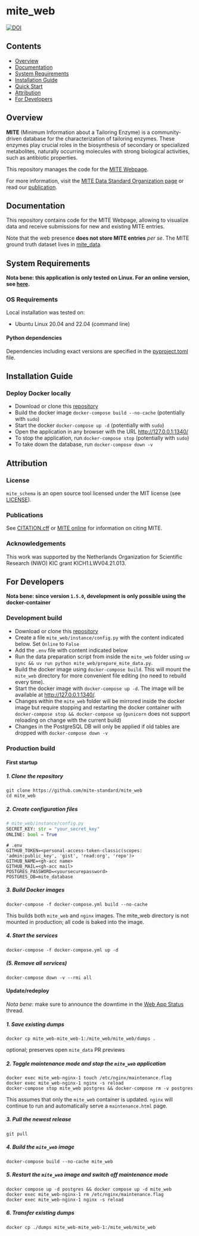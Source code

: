 mite_web
=========

[![DOI](https://zenodo.org/badge/874302233.svg)](https://doi.org/10.5281/zenodo.14933931)

Contents
-----------------
- [Overview](#overview)
- [Documentation](#documentation)
- [System Requirements](#system-requirements)
- [Installation Guide](#installation-guide)
- [Quick Start](#quick-start)
- [Attribution](#attribution)
- [For Developers](#for-developers)

## Overview

**MITE** (Minimum Information about a Tailoring Enzyme) is a community-driven database for the characterization of tailoring enzymes.
These enzymes play crucial roles in the biosynthesis of secondary or specialized metabolites, naturally occurring molecules with strong biological activities, such as antibiotic properties.

This repository manages the code for the [MITE Webpage](https://mite.bioinformatics.nl/).

For more information, visit the [MITE Data Standard Organization page](https://github.com/mite-standard) or read our [publication]( https://doi.org/10.1093/nar/gkaf969).

## Documentation

This repository contains code for the MITE Webpage, allowing to visualize data and receive submissions for new and existing MITE entries.

Note that the web presence **does not store MITE entries** *per se*. The MITE ground truth dataset lives in [mite_data](https://github.com/mite-standard/mite_data).


## System Requirements

**Nota bene: this application is only tested on Linux. For an online version, see [here](https://mite.bioinformatics.nl/).**

### OS Requirements

Local installation was tested on:

- Ubuntu Linux 20.04 and 22.04 (command line)

#### Python dependencies

Dependencies including exact versions are specified in the [pyproject.toml](./pyproject.toml) file.

## Installation Guide

### Deploy Docker locally

- Download or clone this [repository](https://github.com/mite-standard/mite_web)
- Build the docker image `docker-compose build --no-cache` (potentially with `sudo`)
- Start the docker `docker-compose up -d` (potentially with `sudo`)
- Open the application in any browser with the URL http://127.0.0.1:1340/
- To stop the application, run `docker-compose stop` (potentially with `sudo`)
- To take down the database, run `docker-compose down -v`

## Attribution

### License

`mite_schema` is an open source tool licensed under the MIT license (see [LICENSE](LICENSE)).

### Publications

See [CITATION.cff](CITATION.cff) or [MITE online](https://mite.bioinformatics.nl/) for information on citing MITE.

### Acknowledgements

This work was supported by the Netherlands Organization for Scientific Research (NWO) KIC grant KICH1.LWV04.21.013.

## For Developers

**Nota bene: since version `1.5.0`, development is only possible using the docker-container**

### Development build

- Download or clone this [repository](https://github.com/mite-standard/mite_web)
- Create a file `mite_web/instance/config.py` with the content indicated below. Set `Online` to `False`
- Add the `.env` file with content indicated below
- Run the data preparation script from inside the `mite_web` folder using `uv sync && uv run python mite_web/prepare_mite_data.py`.
- Build the docker image using `docker-compose build`. This will mount the `mite_web` directory for more convenient file editing (no need to rebuild every time).
- Start the docker image with `docker-compose up -d`. The image will be available at http://127.0.0.1:1340/.
- Changes within the `mite_web` folder will be mirrored inside the docker image but require stopping and restarting the docker container with `docker-compose stop && docker-compose up` (`gunicorn` does not support reloading on change with the current build)
- Changes in the PostgreSQL DB will only be applied if old tables are dropped with `docker-compose down -v`

### Production build

#### First startup

##### 1. Clone the repository

```commandline
git clone https://github.com/mite-standard/mite_web
cd mite_web
```

##### 2. Create configuration files

```python
# mite_web/instance/config.py
SECRET_KEY: str = "your_secret_key"
ONLINE: bool = True
```

```commandline
# .env
GITHUB_TOKEN=<personal-access-token-classic(scopes: 'admin:public_key', 'gist', 'read:org', 'repo')>
GITHUB_NAME=<gh-acc name>
GITHUB_MAIL=<gh-acc mail>
POSTGRES_PASSWORD=<yoursecurepassword>
POSTGRES_DB=mite_database
```

##### 3. Build Docker images

```commandline
docker-compose -f docker-compose.yml build --no-cache
```

This builds both `mite_web` and `nginx` images. The mite_web directory is not mounted in production; all code is baked into the image.

##### 4. Start the services

```commandline
docker-compose -f docker-compose.yml up -d
```

##### (5. Remove all services)

```commandline
docker-compose down -v --rmi all
```

#### Update/redeploy

*Nota bene*: make sure to announce the downtime in the [Web App Status](https://github.com/orgs/mite-standard/discussions/5) thread.

##### 1. Save existing dumps
```commandline
docker cp mite_web-mite_web-1:/mite_web/mite_web/dumps .
```

optional; preserves open `mite_data` PR previews

##### 2. Toggle maintenance mode and stop the `mite_web` application 

```commandline
docker exec mite_web-nginx-1 touch /etc/nginx/maintenance.flag
docker exec mite_web-nginx-1 nginx -s reload
docker-compose stop mite_web postgres && docker-compose rm -v postgres
```

This assumes that only the `mite_web` container is updated. `nginx` will continue to run and automatically serve a `maintenance.html` page.

##### 3. Pull the newest release

```commandline
git pull
```

##### 4. Build the `mite_web` image

```commandline
docker-compose build --no-cache mite_web
```

##### 5. Restart the `mite_web` image and switch off maintenance mode

```commandline
docker compose up -d postgres && docker compose up -d mite_web
docker exec mite_web-nginx-1 rm /etc/nginx/maintenance.flag
docker exec mite_web-nginx-1 nginx -s reload
```

##### 6. Transfer existing dumps

```commandline
docker cp ./dumps mite_web-mite_web-1:/mite_web/mite_web
```